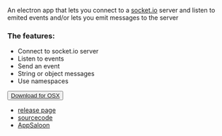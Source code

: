 An electron app that lets you connect to a [socket.io](http://socket.io/) server and listen to emited events and/or lets you emit messages to the server

 <div class="center-wrapper">
<h3>The features:</h3>
<div class="list-wrapper">
  <ul>
    <li>Connect to socket.io server</li>
    <li>Listen to events</li>
    <li>Send an event</li>
    <li>String or object messages</li>
    <li>Use namespaces</li>
  </ul>
  </div>
  <button class="download">
            <a href="https://github.com/AppSaloon/socket.io-tester/releases/download/v1.0.1/socket-io-tester-darwin-x64.zip">Download for OSX</a>
  </button>
</div>
<div class="justify-wrapper">
 <ul>
     <li><a href="https://github.com/AppSaloon/socket.io-tester/releases">release page</a></li>
     <li><a href="https://github.com/AppSaloon/socket.io-tester">sourcecode</a></li>
     <li><a href="https://appsaloon.be/">AppSaloon</a></li>
  </ul>
</div>
